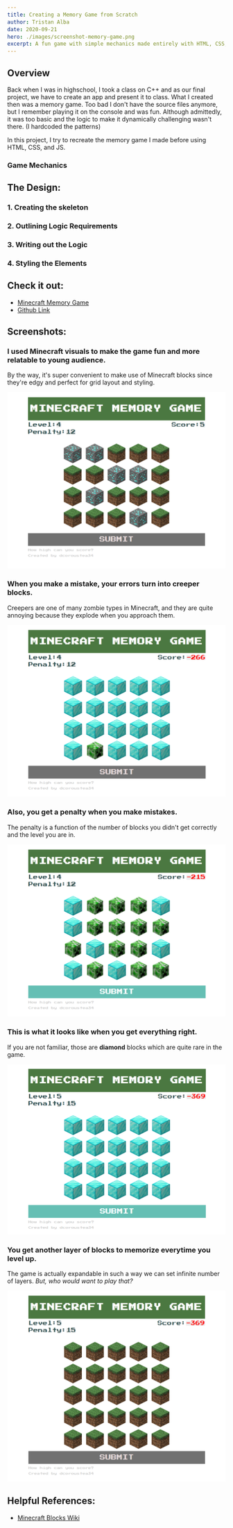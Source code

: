 ```yaml
---
title: Creating a Memory Game from Scratch
author: Tristan Alba
date: 2020-09-21
hero: ./images/screenshot-memory-game.png
excerpt: A fun game with simple mechanics made entirely with HTML, CSS, and JS. 
---
```

## Overview
Back when I was in highschool, I took a class on C++ and as our final project, we have to create an app and present it to class. What I created then was a memory game. Too bad I don't have the source files anymore, but I remember playing it on the console and was fun. Although admittedly, it was too basic and the logic to make it dynamically challenging wasn't there. (I hardcoded the patterns)

In this project, I try to recreate the memory game I made before using HTML, CSS, and JS. 

### Game Mechanics

## The Design: 
### 1. Creating the skeleton 

### 2. Outlining Logic Requirements

### 3. Writing out the Logic

### 4. Styling the Elements
 

## Check it out:
- [Minecraft Memory Game](http://memory-game.decoroustea.xyz/)
- [Github Link](https://github.com/tristanjoshuaalba/sandboxwd/tree/master/memoryGame)

## Screenshots:
### I used Minecraft visuals to make the game fun and more relatable to young audience. 
By the way, it's super convenient to make use of Minecraft blocks since they're edgy and perfect for grid layout and styling.
<div className="Image__Small">
  <img
    src="./images/screenshot-memory-game.png"
    title="Playing The Minecraft Memory Game"
    alt="Do you recognize these Minecraft blocks?"
  />
</div>

### When you make a mistake, your errors turn into creeper blocks. 
Creepers are one of many zombie types in Minecraft, and they are quite annoying because they explode when you approach them. 
<div className="Image__Small">
  <img
    src="./images/missing-one.png"
    title="Sorry for you if you miss one!"
    alt="Creeper blocks when you make a mistake"
  />
</div>

### Also, you get a penalty when you make mistakes.
The penalty is a function of the number of blocks you didn't get correctly and the level you are in.
<div className="Image__Small">
  <img
    src="./images/penalty.png"
    title="Penalty hurts"
    alt="You get penalized for getting blocks wrong."
  />
</div>

### This is what it looks like when you get everything right.
If you are not familiar, those are **diamond** blocks which are quite rare in the game. 
<div className="Image__Small">
  <img
    src="./images/getting-everything.png"
    title="What it looks like when get everything correctly"
    alt="Look at all those diamonds!"
  />
</div>

### You get another layer of blocks to memorize everytime you level up.
The game is actually expandable in such a way we can set infinite number of layers. *But, who would want to play that?*
<div className="Image__Small">
  <img
    src="./images/leveling-up.png"
    title="Good job! You are leveling up!"
    alt="More block layers when you level up."
  />
</div>

## Helpful References:
- [Minecraft Blocks Wiki](https://minecraft.fandom.com/wiki/Blocks)




<!-- It's 2:47PM and I'm changing this file to make a new commit. 
My first post using `@narative/gatsby-theme-novela`. Novela is built by the team at [Narative](https://narative.co), and built for everyone that loves the web.

## Headers

# H1

It is recommended to NOT use H1s as it is reserved for the article heading. Any H1 is set as an H2.

## H2

### H3

#### H4

##### H5

###### H6

## Emphasis

Emphasis, aka italics, with _asterisks_ or _underscores_.

Strong emphasis, aka bold, with **asterisks** or **underscores**.

Combined emphasis with **asterisks and _underscores_**.

Strikethrough uses two tildes. ~~Scratch this.~~

## Lists

1. First ordered list item
2. Another item
3. Actual numbers don't matter, just that it's a number

- Unordered list can use asterisks

* Or minuses

- Or pluses

## Links

[I'm an inline-style link](https://www.google.com)

[I'm an inline-style link with title](https://www.google.com "Google's Homepage")

[I'm a reference-style link][arbitrary case-insensitive reference text]

[I'm a relative reference to a repository file](../blob/master/LICENSE)

[You can use numbers for reference-style link definitions][1]

Or leave it empty and use the [link text itself].

URLs and URLs in angle brackets will automatically get turned into links.
http://www.example.com or <http://www.example.com> and sometimes
example.com (but not on Github, for example).

Some text to show that the reference links can follow later.

[arbitrary case-insensitive reference text]: https://www.mozilla.org
[1]: http://slashdot.org
[link text itself]: http://www.reddit.com

## Images

<div className="Image__Small">
  <img
    src="./images/article-image-2.jpg"
    title="Logo Title Text 1"
    alt="Alt text"
  />
</div>

Lorem Ipsum is simply dummy text of the printing and typesetting industry. Lorem Ipsum has been the industry's standard dummy text ever since the 1500s, when an unknown printer took a galley of type and scrambled it to make a type specimen book. It has survived not only five centuries, but also the leap into electronic typesetting, remaining essentially unchanged. It was popularised in the 1960s with the release of Letraset sheets containing Lorem Ipsum passages, and more recently with desktop publishing software like Aldus PageMaker including versions of Lorem Ipsum. Lorem Ipsum is simply dummy text of the printing and typesetting industry.

## Code and Syntax Highlighting

```javascript
var s = "JavaScript syntax highlighting";
alert(s);
```

```
No language indicated, so no syntax highlighting.
But let's throw in a <b>tag</b>.
```

### JSX

```jsx
import React from "react";
import { ThemeProvider } from "theme-ui";
import theme from "./theme";

export default props => (
  <ThemeProvider theme={theme}>{props.children}</ThemeProvider>
);
```

## Blockquotes

Lorem Ipsum is simply dummy text of the printing and typesetting industry. Lorem Ipsum has been the industry's standard dummy text ever since the 1500s, when an unknown printer took a galley of type and scrambled it to make a type specimen book. It has survived not only five centuries, but also the leap into electronic typesetting, remaining essentially unchanged. It was popularised in the 1960s with the release of Letraset sheets containing.

> Blockquotes are very handy in email to emulate reply text.
> This line is part of the same quote.

Lorem Ipsum is simply dummy text of the printing and typesetting industry. Lorem Ipsum has been the industry's standard dummy text ever since the 1500s, when an unknown printer took a galley of type and scrambled it to make a type specimen book. It has survived not only five centuries, but also the leap into electronic typesetting, remaining essentially unchanged. It was popularised in the 1960s with the release of Letraset sheets containing Lorem Ipsum passages, and more recently with desktop publishing software like Aldus PageMaker including versions of Lorem Ipsum

## Horizontal Rule

Horizontal Rule

Three or more...

---

Lorem Ipsum is simply dummy text of the printing and typesetting industry. Lorem Ipsum has been the industry's standard dummy text ever since the 1500s, when an unknown printer took a galley of type and scrambled it to make a type specimen book. It has survived not only five centuries, but also the leap into electronic typesetting, remaining essentially unchanged. It was popularised in the 1960s with the release of Letraset sheets containing Lorem Ipsum passages, and more recently with desktop publishing software like Aldus PageMaker including versions of Lorem Ipsum

---

Lorem Ipsum is simply dummy text of the printing and typesetting industry. Lorem Ipsum has been the industry's standard dummy text ever since the 1500s, when an unknown printer took a galley of type and scrambled it to make a type specimen book. It has survived not only five centuries, but also the leap into electronic typesetting, remaining essentially unchanged. It was popularised in the 1960s with the release of Letraset sheets containing Lorem Ipsum passages, and more recently with desktop publishing software like Aldus PageMaker including versions of Lorem Ipsum -->
